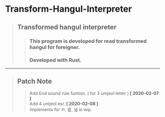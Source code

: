 Transform-Hangul-Interpreter
================================
> ## Transformed hangul interpreter
>> ### This program is developed for read transformed hangul for foreigner.
>> ### Developed with Rust.
--------------------------------
> ## Patch Note
>> Add End sound rule funtion. ( for 3 umjeol letter ) **[ 2020-02-07 ]**  
>> Add 4 umjeol esr. **[ 2020-02-08 ]**  
>> implements for ㄺ, 밟, 넓 is wip.   
 
